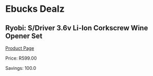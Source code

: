 
# Ebucks Dealz
## Ryobi: S/Driver 3.6v Li-Ion Corkscrew Wine Opener Set
[Product Page](https://www.ebucks.com/web/shop/productSelected.do?prodId=315072776&catId=370101825)

Price: R599.00

Savings: 100.0


	
